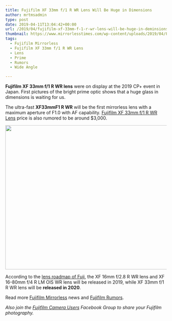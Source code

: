 ```yaml
---
title: Fujifilm XF 33mm f/1 R WR Lens Will Be Huge in Dimensions
author: mrtmsadmin
type: post
date: 2019-04-11T13:04:42+00:00
url: /2019/04/fujifilm-xf-33mm-f-1-r-wr-lens-will-be-huge-in-deminsions/
thumbnail: https://www.mirrorlesstimes.com/wp-content/uploads/2019/04/Fuji-Fujinon-XF-33mm-f1-R-WR-lens-2.jpg
tags:
  - Fujifilm Mirrorless
  - Fujifilm XF 33mm f/1 R WR Lens
  - Lens
  - Prime
  - Rumors
  - Wide Angle

---
```

**Fujifilm XF 33mm f/1 R WR lens** were on display at the 2019 CP+ event in Japan. First pictures of the bright prime optic shows that a huge glass in dimensions is waiting for us.

The ultra-fast **XF33mmF1 R WR** will be the first mirrorless lens with a maximum aperture of F1.0 with AF capability. <a href="https://www.bestcameranews.com/tag/fujifilm-xf-33mm-f-1-r-wr-lens/" target="_blank" rel="noopener">Fujifilm XF 33mm f/1 R WR Lens</a> price is also rumored to be around $3,000.<!--more-->

[<img class="aligncenter size-full wp-image-3620" src="https://i1.wp.com/www.mirrorlesstimes.com/wp-content/uploads/2019/04/Fuji-Fujinon-XF-33mm-f1-R-WR-lens-3.jpg?resize=600%2C450&#038;ssl=1" alt="" width="600" height="450" srcset="https://i1.wp.com/www.mirrorlesstimes.com/wp-content/uploads/2019/04/Fuji-Fujinon-XF-33mm-f1-R-WR-lens-3.jpg?w=900&ssl=1 900w, https://i1.wp.com/www.mirrorlesstimes.com/wp-content/uploads/2019/04/Fuji-Fujinon-XF-33mm-f1-R-WR-lens-3.jpg?resize=400%2C300&ssl=1 400w, https://i1.wp.com/www.mirrorlesstimes.com/wp-content/uploads/2019/04/Fuji-Fujinon-XF-33mm-f1-R-WR-lens-3.jpg?resize=768%2C576&ssl=1 768w" sizes="(max-width: 600px) 100vw, 600px" data-recalc-dims="1" />][1]

According to the [lens roadmap of Fuji][2], the XF 16mm f/2.8 R WR lens and XF 16-80mm f/4 R LM OIS WR lens will be released in 2019, while XF 33mm f/1 R WR lens will be **released in 2020**.

Read more <a href="https://www.mirrorlesstimes.com/tags/fujifilm-mirrorless/" target="_blank" rel="noopener">Fujifilm Mirrorless</a> news and <a href="https://www.dailycameranews.com/tag/fujifilm-rumors/" target="_blank" rel="noopener">Fujifilm Rumors</a>.

_Also join the <a title="" href="https://www.facebook.com/groups/978460185571041/" target="_blank" rel="external nofollow noopener">Fujifilm Camera Users</a> Facebook Group to share your Fujifilm photography._

 [1]: https://i1.wp.com/www.mirrorlesstimes.com/wp-content/uploads/2019/04/Fuji-Fujinon-XF-33mm-f1-R-WR-lens-3.jpg?ssl=1
 [2]: https://www.dailycameranews.com/2018/07/updated-x-mount-lens-roadmap-xf-16mm-f-2-8-xf-16-80mm-f-4-xf-33mm-f-1-r-wr/